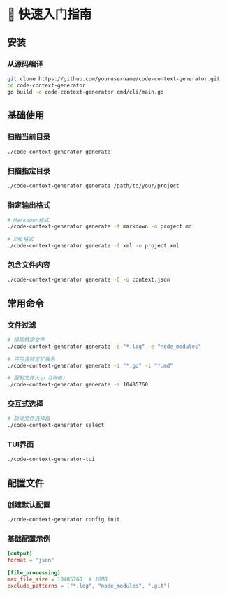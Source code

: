 # 🚀 快速入门指南

## 安装

### 从源码编译
```bash
git clone https://github.com/yourusername/code-context-generator.git
cd code-context-generator
go build -o code-context-generator cmd/cli/main.go
```

## 基础使用

### 扫描当前目录
```bash
./code-context-generator generate
```

### 扫描指定目录
```bash
./code-context-generator generate /path/to/your/project
```

### 指定输出格式
```bash
# Markdown格式
./code-context-generator generate -f markdown -o project.md

# XML格式
./code-context-generator generate -f xml -o project.xml
```

### 包含文件内容
```bash
./code-context-generator generate -C -o context.json
```

## 常用命令

### 文件过滤
```bash
# 排除特定文件
./code-context-generator generate -e "*.log" -e "node_modules"

# 只包含特定扩展名
./code-context-generator generate -i "*.go" -i "*.md"

# 限制文件大小（10MB）
./code-context-generator generate -s 10485760
```

### 交互式选择
```bash
# 启动文件选择器
./code-context-generator select
```

### TUI界面
```bash
./code-context-generator-tui
```

## 配置文件

### 创建默认配置
```bash
./code-context-generator config init
```

### 基础配置示例
```toml
[output]
format = "json"

[file_processing]
max_file_size = 10485760  # 10MB
exclude_patterns = ["*.log", "node_modules", ".git"]
```